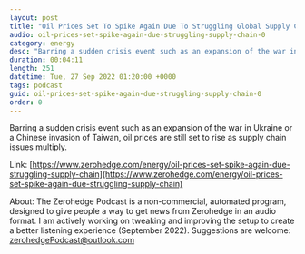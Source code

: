```yaml
---
layout: post
title: "Oil Prices Set To Spike Again Due To Struggling Global Supply Chain"
audio: oil-prices-set-spike-again-due-struggling-supply-chain-0
category: energy
desc: "Barring a sudden crisis event such as an expansion of the war in Ukraine or a Chinese invasion of Taiwan, oil prices are still set to rise as supply chain issues multiply."
duration: 00:04:11
length: 251
datetime: Tue, 27 Sep 2022 01:20:00 +0000
tags: podcast
guid: oil-prices-set-spike-again-due-struggling-supply-chain-0
order: 0
---
```

Barring a sudden crisis event such as an expansion of the war in Ukraine or a Chinese invasion of Taiwan, oil prices are still set to rise as supply chain issues multiply.

Link: [https://www.zerohedge.com/energy/oil-prices-set-spike-again-due-struggling-supply-chain](https://www.zerohedge.com/energy/oil-prices-set-spike-again-due-struggling-supply-chain)

About: The Zerohedge Podcast is a non-commercial, automated program, designed to give people a way to get news from Zerohedge in an audio format.  I am actively working on tweaking and improving the setup to create a better listening experience (September 2022).  Suggestions are welcome: [zerohedgePodcast@outlook.com](mailto:zerohedgePodcast@outlook.com)